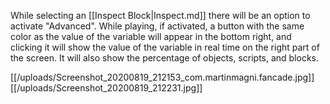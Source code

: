 While selecting an [[Inspect Block|Inspect.md]] there will be an option to activate "Advanced". While playing, if activated, a button with the same color as the value of the variable will appear in the bottom right, and clicking it will show the value of the variable in real time on the right part of the screen. It will also show the percentage of objects, scripts, and blocks.

[[/uploads/Screenshot_20200819_212153_com.martinmagni.fancade.jpg]]
[[/uploads/Screenshot_20200819_212231.jpg]]